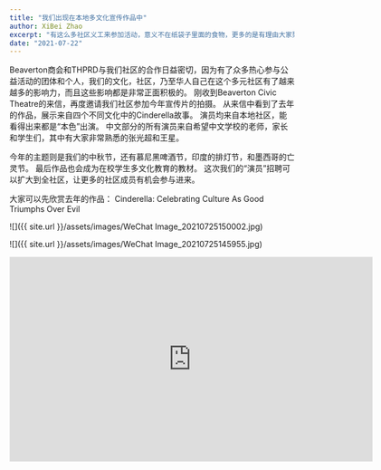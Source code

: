 ```yaml
---
title: "我们出现在本地多文化宣传作品中"
author: XiBei Zhao
excerpt: "有这么多社区义工来参加活动，意义不在纸袋子里面的食物，更多的是有理由大家聚在一起聊聊天，晒晒太阳，活动活动筋骨。这也是我们试图建设一个新社区的目的所在。"
date: "2021-07-22"
---
```

Beaverton商会和THPRD与我们社区的合作日益密切，因为有了众多热心参与公益活动的团体和个人，我们的文化，社区，乃至华人自己在这个多元社区有了越来越多的影响力，而且这些影响都是非常正面积极的。 刚收到Beaverton Civic Theatre的来信，再度邀请我们社区参加今年宣传片的拍摄。 从来信中看到了去年的作品，展示来自四个不同文化中的Cinderella故事。 演员均来自本地社区，能看得出来都是“本色”出演。 中文部分的所有演员来自希望中文学校的老师，家长和学生们，其中有大家非常熟悉的张光超和王星。

今年的主题则是我们的中秋节，还有慕尼黑啤酒节，印度的排灯节，和墨西哥的亡灵节。 最后作品也会成为在校学生多文化教育的教材。 这次我们的“演员”招聘可以扩大到全社区，让更多的社区成员有机会参与进来。

大家可以先欣赏去年的作品： Cinderella: Celebrating Culture As ​Good Triumphs Over Evil

![]({{ site.url }}/assets/images/WeChat Image_20210725150002.jpg)

![]({{ site.url }}/assets/images/WeChat Image_20210725145955.jpg)

<iframe width="640" height="360" style="border:1px solid #e6e6e6" src="https://www.youtube.com/embed/6imqcMFQA8E" title="YouTube video player" frameborder="0" allow="accelerometer; autoplay; clipboard-write; encrypted-media; gyroscope; picture-in-picture" allowfullscreen></iframe>

